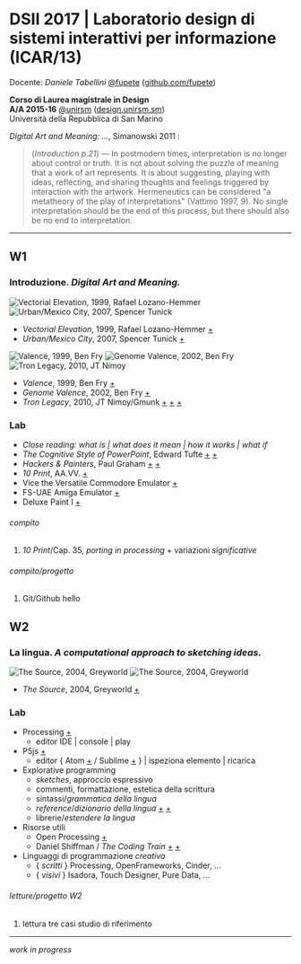 # DSII 2017 | Laboratorio design di sistemi interattivi per informazione (ICAR/13)

Docente: _Daniele Tabellini_ [@fupete](http://twitter.com/fupete) ([github.com/fupete](http://github.com/fupete))  

**Corso di Laurea magistrale in Design**   
**A/A 2015-16** [@unirsm](http://twitter.com/unirsm) ([design.unirsm.sm](http://design.unirsm.sm))  
Università della Repubblica di San Marino

_Digital Art and Meaning: ..._, Simanowski 2011 :
> (_Introduction p.21_) — In postmodern times, interpretation is no longer about control or truth. It is not about solving the puzzle of meaning that a work of art represents. It is about suggesting, playing with ideas, reflecting, and sharing thoughts and feelings triggered by interaction with the artwork. Hermeneutics can be considered "a metatheory of the play of interpretations" (Vattimo 1997, 9). No single interpretation should be the end of this process, but there should also be no end to interpretation.

----

## W1
### Introduzione. _Digital Art and Meaning._

![Vectorial Elevation, 1999, Rafael Lozano-Hemmer](http://i.imgur.com/BNxP95K.jpg?1) ![Urban/Mexico City, 2007, Spencer Tunick](http://i.imgur.com/XHkkirH.jpg?1) 

- _Vectorial Elevation_, 1999, Rafael Lozano-Hemmer [+](http://www.lozano-hemmer.com/vectorial_elevation.php)
- _Urban/Mexico City_, 2007, Spencer Tunick [+](https://vimeo.com/6988932)

![Valence, 1999, Ben Fry](http://i.imgur.com/WMIEi1a.jpg?1) ![Genome Valence, 2002, Ben Fry](http://i.imgur.com/fF4a0Qs.jpg?1) ![Tron Legacy, 2010, JT Nimoy](http://i.imgur.com/dIy34wn.jpg?1)

- _Valence_, 1999, Ben Fry [+](http://benfry.com/valence/)
- _Genome Valence_, 2002, Ben Fry [+](http://benfry.com/genomevalence/)
- _Tron Legacy_, 2010, JT Nimoy/Gmunk [+](http://jtnimoy.com/blogs/projects/14881671-tron-legacy) [+](http://www.inventinginteractive.com/2011/03/02/interview-gmunk/) [+](http://work.gmunk.com/filter/Select/TRON-Solar-Sailor)

### Lab
- _Close reading: what is | what does it mean | how it works | what if_
- _The Cognitive Style of PowerPoint_, Edward Tufte [+](http://www.edwardtufte.com/tufte/books_pp) [+](http://users.ha.uth.gr/tgd/pt0501/09/Tufte.pdf)
- _Hackers & Painters_, Paul Graham [+](http://www.paulgraham.com/hp.html) [+](http://paulgraham.com/hackpaint.html)
- _10 Print_, AA.VV. [+](http://www.10print.org)
- Vice the Versatile Commodore Emulator [+](http://vice-emu.sourceforge.net/)
- FS-UAE Amiga Emulator [+](http://fs-uae.net/)
- Deluxe Paint I [+](http://www.computerhistory.org/atchm/electronic-arts-deluxepaint-early-source-code/)

###### compito
1. _10 Print_/Cap. 35, _porting in processing_ + variazioni _significative_

###### compito/progetto
1. Git/Github hello


## W2
### La lingua. _A computational approach to sketching ideas._

![The Source, 2004, Greyworld](http://i.imgur.com/1n622Q0.jpg?1) ![The Source, 2004, Greyworld](http://i.imgur.com/kPVYKuO.jpg?1)

- _The Source_, 2004, Greyworld [+](http://greyworld.org/archives/31)

### Lab
- Processing [+](http://www.processing.org)
  - editor IDE | console | play
- P5js [+](http://www.p5js.org)
  - editor { Atom [+](https://atom.io/) / Sublime [+](https://www.sublimetext.com/) } | ispeziona elemento | ricarica
- Explorative programming
  - _sketches_, approccio espressivo
  - commenti, formattazione, estetica della scrittura
  - sintassi/_grammatica della lingua_
  - _reference_/_dizionario della lingua_ [+](http://www.processing.org/reference) [+](https://p5js.org/reference/)
  - librerie/_estendere la lingua_
- Risorse utili
  - Open Processing [+](https://www.openprocessing.org/)
  - Daniel Shiffman / _The Coding Train_ [+](http://shiffman.net/) [+](http://thecodingtrain.com/)
- Linguaggi di programmazione _creativa_
  - { _scritti_ } Processing, OpenFrameworks, Cinder, ...
  - { _visivi_ } Isadora, Touch Designer, Pure Data, ...

###### letture/progetto W2
1. lettura tre casi studio di riferimento

----
_work in progress_
